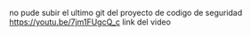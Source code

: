 no pude subir el ultimo git del proyecto de codigo de seguridad
https://youtu.be/7jm1FUgcQ_c
link del video
